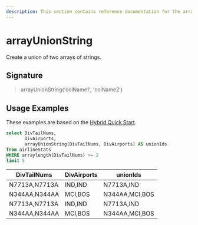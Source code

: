 ```yaml
---
description: This section contains reference documentation for the arrayUnionString function.
---
```


# arrayUnionString

Create a union of two arrays of strings.

## Signature

> arrayUnionString('colName1', 'colName2')

## Usage Examples

These examples are based on the [Hybrid Quick Start](../../basics/getting-started/quick-start.md#hybrid).


```sql
select DivTailNums, 
       DivAirports,
       arrayUnionString(DivTailNums, DivAirports) AS unionIds
from airlineStats 
WHERE arraylength(DivTailNums) >= 2
limit 5
```

|DivTailNums	|DivAirports|	unionIds|
| ------------- | ------------- |------------- |
|N7713A,N7713A	|IND,IND	|N7713A,IND|
|N344AA,N344AA	|MCI,BOS	|N344AA,MCI,BOS|
|N7713A,N7713A	|IND,IND	|N7713A,IND|
|N344AA,N344AA	|MCI,BOS	|N344AA,MCI,BOS|